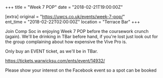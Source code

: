 +++
title = "Week 7 POP"
date = "2018-02-21T19:00:00Z"

[extra]
original = "https://uwcs.co.uk/events/week-7-pop/"    
ent_time = "2018-02-22T02:00:00Z"
location = "Terrace Bar"
+++

Join Comp Soc in enjoying Week 7 POP before the coursework crunch (again). We'll be drinking in TBar before hand, if you're lost just look out for the group complaining about how expensive the Vive Pro is.

  

Only buy an EVENT ticket, as we'll be in TBar.

<https://tickets.warwicksu.com/ents/event/14932/>  

Please show your interest on the Facebook event so a spot can be booked

